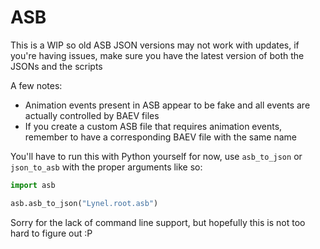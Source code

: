 # ASB

This is a WIP so old ASB JSON versions may not work with updates, if you're having issues, make sure you have the latest version of both the JSONs and the scripts

A few notes:

- Animation events present in ASB appear to be fake and all events are actually controlled by BAEV files
- If you create a custom ASB file that requires animation events, remember to have a corresponding BAEV file with the same name

You'll have to run this with Python yourself for now, use `asb_to_json` or `json_to_asb` with the proper arguments like so:

```py
import asb

asb.asb_to_json("Lynel.root.asb")
```

Sorry for the lack of command line support, but hopefully this is not too hard to figure out :P